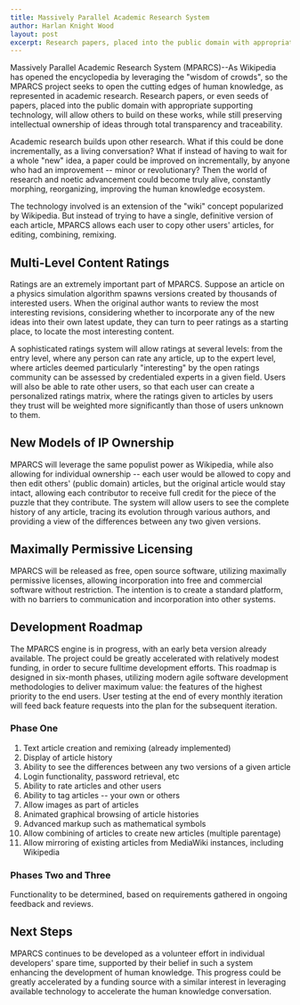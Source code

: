 ```yaml
--- 
title: Massively Parallel Academic Research System
author: Harlan Knight Wood
layout: post
excerpt: Research papers, placed into the public domain with appropriate supporting technology, will allow others to build on these works, while still preserving intellectual ownership of ideas through total transparency and traceability.
---
```


Massively Parallel Academic Research System (MPARCS)--As Wikipedia has opened the encyclopedia by leveraging the "wisdom of crowds", so the MPARCS project seeks to open the cutting edges of human knowledge, as represented in academic research. Research papers, or even seeds of papers, placed into the public domain with appropriate supporting technology, will allow others to build on these works, while still preserving intellectual ownership of ideas through total transparency and traceability.

Academic research builds upon other research. What if this could be done incrementally, as a living conversation? What if instead of having to wait for a whole "new" idea, a paper could be improved on incrementally, by anyone who had an improvement -- minor or revolutionary? Then the world of research and noetic advancement could become truly alive, constantly morphing, reorganizing, improving the human knowledge ecosystem.

The technology involved is an extension of the "wiki" concept popularized by Wikipedia. But instead of trying to have a single, definitive version of each article, MPARCS allows each user to copy other users' articles, for editing, combining, remixing.
<h2 id="multilevel_content_ratings">Multi-Level Content Ratings</h2>
Ratings are an extremely important part of MPARCS. Suppose an article on a physics simulation algorithm spawns versions created by thousands of interested users. When the original author wants to review the most interesting revisions, considering whether to incorporate any of the new ideas into their own latest update, they can turn to peer ratings as a starting place, to locate the most interesting content.

A sophisticated ratings system will allow ratings at several levels: from the entry level, where any person can rate any article, up to the expert level, where articles deemed particularly "interesting" by the open ratings community can be assessed by credentialed experts in a given field. Users will also be able to rate other users, so that each user can create a personalized ratings matrix, where the ratings given to articles by users they trust will be weighted more significantly than those of users unknown to them.
<h2 id="new_models_of_ip_ownership">New Models of IP Ownership</h2>
MPARCS will leverage the same populist power as Wikipedia, while also allowing for individual ownership -- each user would be allowed to copy and then edit others' (public domain) articles, but the original article would stay intact, allowing each contributor to receive full credit for the piece of the puzzle that they contribute. The system will allow users to see the complete history of any article, tracing its evolution through various authors, and providing a view of the differences between any two given versions.
<h2 id="maximally_permissive_licensing">Maximally Permissive Licensing</h2>
MPARCS will be released as free, open source software, utilizing maximally permissive licenses, allowing incorporation into free and commercial software without restriction. The intention is to create a standard platform, with no barriers to communication and incorporation into other systems.
<h2 id="development_roadmap">Development Roadmap</h2>
The MPARCS engine is in progress, with an early beta version already available. The project could be greatly accelerated with relatively modest funding, in order to secure fulltime development efforts. This roadmap is designed in six-month phases, utilizing modern agile software development methodologies to deliver maximum value: the features of the highest priority to the end users. User testing at the end of every monthly iteration will feed back feature requests into the plan for the subsequent iteration.
<h3 id="phase_one">Phase One</h3>
<ol>
	<li>Text article creation and remixing (already implemented)</li>
	<li>Display of article history</li>
	<li>Ability to see the differences between any two versions of a given article</li>
	<li>Login functionality, password retrieval, etc</li>
	<li>Ability to rate articles and other users</li>
	<li>Ability to tag articles -- your own or others</li>
	<li>Allow images as part of articles</li>
	<li>Animated graphical browsing of article histories</li>
	<li>Advanced markup such as mathematical symbols</li>
	<li>Allow combining of articles to create new articles (multiple parentage)</li>
	<li>Allow mirroring of existing articles from MediaWiki instances, including Wikipedia</li>
</ol>
<h3 id="phases_two_and_three">Phases Two and Three</h3>
Functionality to be determined, based on requirements gathered in ongoing feedback and reviews.
<h2 id="next_steps">Next Steps</h2>
MPARCS continues to be developed as a volunteer effort in individual developers' spare time, supported by their belief in such a system enhancing the development of human knowledge. This progress could be greatly accelerated by a funding source with a similar interest in leveraging available technology to accelerate the human knowledge conversation.
